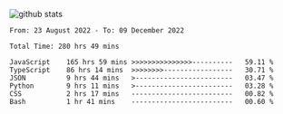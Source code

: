 
![github stats](https://github-readme-stats.vercel.app/api?username=realmahd1&show_icons=true&theme=codeSTACKr&hide_rank=true&count_private=true)

<!--START_SECTION:waka-->

```text
From: 23 August 2022 - To: 09 December 2022

Total Time: 280 hrs 49 mins

JavaScript    165 hrs 59 mins >>>>>>>>>>>>>>>----------   59.11 %
TypeScript    86 hrs 14 mins  >>>>>>>>-----------------   30.71 %
JSON          9 hrs 44 mins   >------------------------   03.47 %
Python        9 hrs 11 mins   >------------------------   03.28 %
CSS           2 hrs 17 mins   -------------------------   00.82 %
Bash          1 hr 41 mins    -------------------------   00.60 %
```

<!--END_SECTION:waka-->
